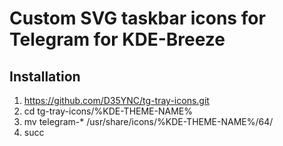 # Custom SVG taskbar icons for Telegram for KDE-Breeze

## Installation
1. https://github.com/D35YNC/tg-tray-icons.git 
2. cd tg-tray-icons/%KDE-THEME-NAME%
3. mv telegram-* /usr/share/icons/%KDE-THEME-NAME%/64/
4. succ
